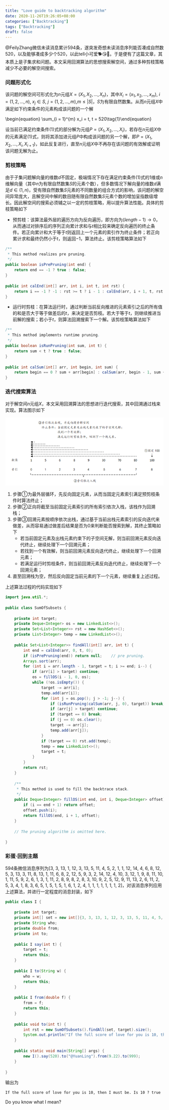 ```yaml
---
title: "Love guide to backtracking algorithm"
date: 2020-11-26T19:26:05+08:00
categories: ["Backtracking"]
tags: ["Backtracking"]
draft: false
---
```


@FeilyZhang微信未读消息累计$594$条，遂突发奇想未读消息序列能否凑成自然数$520$，以及能够凑成多少个$520$，以此tell小可爱🐕😘🐖。于是便有了这篇文章，其本质上是子集求和问题。本文采用回溯算法的思想搜索解空间，通过多种剪枝策略减少不必要的解空间搜索。

### **问题形式化**

该问题的解空间可形式化为$n$元组$X = (X_1, X_2, \dots, X_n)$，其中$X_i = (x_1, x_2, \dots, x_m)$, $i = (1, 2, \dots, n)$, $x_j \in S$, $j = (1,2,\dots,m)$,$m \le |S|$，$S$为有限自然数集。从而$n$元组$X$中满足如下约束条件的元素构成该问题的一个解

\begin{equation} \sum_{i = 1}^{m} x_i = t, t = 520\tag{1}\end{equation}

设当前已满足约束条件$(1)$式的部分解为元组$P = (X_1, X_2, \dots, X_i)$，若存在$n$元组$X$中的元素满足$(1)$式，则将其添加进元组$P$中构成该问题的另一个解，即$P = (X_1, X_2, \dots, X_i, X_{i + 1})$，如此反复进行，直至$n$元组$X$中不再存在该问题的有效解或证明该问题无解为止。

### **剪枝策略**

由于子集问题解向量的维数$d$不固定，极端情况下存在满足约束条件$(1)$式的$1$维或$n$维解向量（其中$n$为有限自然数集$S$的元素个数），但多数情况下解向量的维数$d$满足$d \in (1, n)$，受有限自然数集$S$元素的不同数量的组合方式的影响，该问题的解空间异常庞大，且解空间中解的数目随有限自然数集$S$元素个数的增加呈指数级增长。因此解空间的搜索必须辅之以一定的剪枝策略，用以提升算法性能。具体的剪枝策略如下

+ 预剪枝：该算法最外层的遍历方向为反向遍历，即方向为$(length - 1) \to 0$，从而通过对排序后的序列正向累计求和与$t$相比较来确定反向遍历的终止条件。若正向累计和大于等于$t$则返回上一个元素的索引作为终止条件；若正向累计求和最终仍然小于$t$，则返回$-1$，算法终止。该剪枝策略算法如下

```java
/**
 * This method realizes pre pruning.
 */
public boolean isPrePruning(int end) {
    return end == -1 ? true : false;
}

public int calEnd(int[] arr, int i, int t, int rst) {
    return i == -1 ? -1 : rst >= t ? i - 1 : calEnd(arr, i + 1, t, rst + arr[i]);
}
```

+ 运行时剪枝：在算法运行时，通过判断当前反向推进的元素索引之后的所有值的和是否大于等于做差后的$t$，来决定是否剪枝。若大于等于$t$，则继续推进当前解的搜索；若小于$t$，则算法回溯搜索下一个解。该剪枝策略算法如下

```java
/**
 * This method implements runtime pruning.
 */
public boolean isRunPruning(int sum, int t) {
    return sum < t ? true : false;
}

public int calSum(int[] arr, int begin, int sum) {
    return begin == 0 ? sum + arr[begin] : calSum(arr, begin - 1, sum + arr[begin]);
}
```

### **迭代搜索算法**

对于解空间$n$元组$X$，本文采用回溯算法的思想进行迭代搜索，其中回溯通过栈来实现。算法图示如下

![迭代搜索算法图示](https://raw.githubusercontent.com/FeilyZhang/pic/master/images/article/egg.png)

1. 步骤①为最外层循环，先反向固定元素，从而当固定元素索引满足预剪枝条件时算法终止；
2. 步骤②正向将截至当前固定元素索引的所有索引依次入栈，该栈作为回溯栈；
3. 步骤③回溯元素按顺序依次出栈，通过基于当前出栈元素索引的反向迭代来做差，从而容易通过做差后结果是否为0来判断能否搜索到解，其终止策略如下
   + 若当前固定元素及出栈元素约束下的子空间无解，则当前回溯元素反向迭代终止，继续处理下一个回溯元素；
   + 若找到一个有效解，则当前回溯元素反向迭代终止，继续处理下一个回溯元素；
   + 若满足运行时剪枝条件，则当前回溯元素反向迭代终止，继续处理下一个回溯元素；
4. 直至回溯栈为空，然后反向固定当前元素的下一个元素，继续重复上述过程。

上述算法过程的代码实现如下

```java
import java.util.*;

public class SumOfSubsets {

    private int target;
    private Deque<Integer> os = new LinkedList<>();
    private Set<List<Integer>> rst = new HashSet<>();
    private List<Integer> temp = new LinkedList<>();

    public Set<List<Integer>> findAll(int[] arr, int t) {
        int end = calEnd(arr, 0, t, 0);
        if (isPrePruning(end)) return null;    // pre pruning.
        Arrays.sort(arr);
        for (int i = arr.length - 1, target = t; i >= end; i--) {
            if (arr[i] > target) continue;
            os = fillOS(i - 1, 0, os);
            while (!os.isEmpty()) {
                target -= arr[i];
                temp.add(arr[i]);
                for (int j = os.pop(); j > -1; j--) {
                    if (isRunPruning(calSum(arr, j, 0), target)) break;    // runtime pruning.
                    if (arr[j] > target) continue;
                    if (target == 0) break;
                    if (j == 0) os.clear();
                    target -= arr[j];
                    temp.add(arr[j]);
                }
                if (target == 0) rst.add(temp);
                temp = new LinkedList<>();
                target = t;
            }
        }
        return rst;
    }

    /**
     * This method is used to fill the backtrace stack.
     */
    public Deque<Integer> fillOS(int end, int i, Deque<Integer> offset) {
        if (i == end + 1) return offset;
        offset.push(i);
        return fillOS(end, i + 1, offset);
    }

    // The pruning algorithm is omitted here.

}
```

### **彩蛋·回到主题**

$594$条微信消息序列为[3, 3, 13, 1, 12, 3, 13, 5, 11, 4, 5, 2, 1, 1, 12, 14, 4, 6, 8, 12, 5, 3, 13, 3, 11, 8, 13, 1, 11, 6, 8, 2, 12, 5, 9, 3, 2, 14, 12, 4, 10, 3, 12, 1, 9, 8, 11, 10, 1, 11, 5, 9, 2, 6, 1, 3, 1, 11, 2, 8, 9, 8, 2, 8, 3, 10, 9, 2, 5, 12, 9, 11, 13, 2, 6, 11, 2, 5, 3, 4, 1, 8, 3, 6, 5, 1, 5, 1, 5, 1, 6, 1, 2, 4, 1, 1, 1, 1, 1, 1, 1, 2]，对该消息序列应用上述算法，并进行一定程度的消息封装，如下

```java
public class I {

    private int target;
    private int[] set = new int[]{3, 3, 13, 1, 12, 3, 13, 5, 11, 4, 5, 2, 1, 1, 12, 14, 4, 6, 8, 12, 5, 3, 13, 3, 11, 8, 13, 1, 11, 6, 8, 2, 12, 5, 9, 3, 2, 14, 12, 4, 10, 3, 12, 1, 9, 8, 11, 10, 1, 11, 5, 9, 2, 6, 1, 3, 1, 11, 2, 8, 9, 8, 2, 8, 3, 10, 9, 2, 5, 12, 9, 11, 13, 2, 6, 11, 2, 5, 3, 4, 1, 8, 3, 6, 5, 1, 5, 1, 5, 1, 6, 1, 2, 4, 1, 1, 1, 1, 1, 1, 1, 2};
    private String who;
    private double from;
    private int to;

    public I say(int t) {
        target = t;
        return this;
    }

    public I to(String w) {
        who = w;
        return this;
    }

    public I from(double f) {
        from = f;
        return this;
    }

    public void to(int t) {
        int rst = new SumOfSubsets().findAll(set, target).size();
        System.out.println("If the full score of love for you is 10, then I must be. Is 10 ? " + (rst == 10));
    }

    public static void main(String[] args) {
        new I().say(520).to("@YuanLing").from(9.22).to(999);
    }

}
```

输出为

```
If the full score of love for you is 10, then I must be. Is 10 ? true
```

Do you know what I mean?